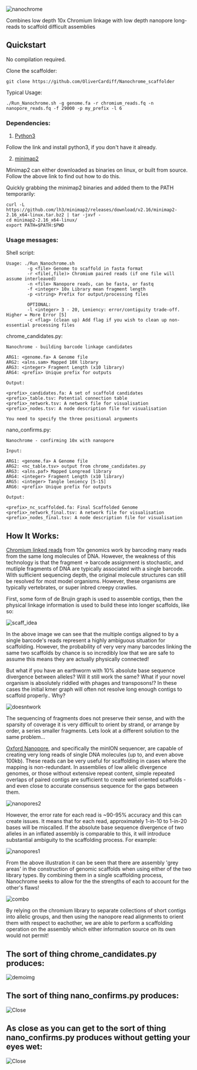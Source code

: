 ![nanochrome](https://github.com/OliverCardiff/Nanochrome_scaffolder/blob/master/media/nanochrome4.svg)

Combines low depth 10x Chromium linkage with low depth nanopore long-reads to scaffold difficult assemblies

## Quickstart

No compilation required.

Clone the scaffolder:
```
git clone https://github.com/OliverCardiff/Nanochrome_scaffolder
```

Typical Usage:
```
./Run_Nanochrome.sh -g genome.fa -r chromium_reads.fq -n nanopore_reads.fq -f 29000 -p my_prefix -l 6
```

### Dependencies:


1. [Python3](https://realpython.com/installing-python/#ubuntu)

Follow the link and install python3, if you don't have it already.

2. [minimap2](https://github.com/lh3/minimap2)

Minimap2 can either downloaded as binaries on linux, or built from source. Follow the above link to find out how to do this.

Quickly grabbing the minimap2 binaries and added them to the PATH temporarily:
```
curl -L https://github.com/lh3/minimap2/releases/download/v2.16/minimap2-2.16_x64-linux.tar.bz2 | tar -jxvf -
cd minimap2-2.16_x64-linux/
export PATH=$PATH:$PWD
```

### Usage messages:

Shell script:
```
Usage: ./Run_Nanochrome.sh
        -g <file> Genome to scaffold in fasta format
        -r <file(,file)> Chromium paired reads (if one file will assume interleaved)
        -n <file> Nanopore reads, can be fasta, or fastq
        -f <integer> 10x Library mean fragment length
        -p <string> Prefix for output/processing files

        OPTIONAL:
        -l <integer> 3 - 20, Leniency: error/contiguity trade-off. Higher = More Error [5]
        -c <flag> (clean up) Add flag if you wish to clean up non-essential processing files
```

chrome_candidates.py:
```
Nanochrome - building barcode linkage candidates

ARG1: <genome.fa> A Genome file
ARG2: <alns.sam> Mapped 10X library
ARG3: <integer> Fragment Length (x10 library)
ARG4: <prefix> Unique prefix for outputs

Output:

<prefix>_candidates.fa: A set of scaffold candidates
<prefix>_table.tsv: Potential connection table
<prefix>_network.tsv: A network file for visualisation
<prefix>_nodes.tsv: A node description file for visualisation

You need to specify the three positional arguments
```

nano_confirms.py:
```
Nanochrome - confirming 10x with nanopore

Input:

ARG1: <genome.fa> A Genome file
ARG2: <nc_table.tsv> output from chrome_candidates.py
ARG3: <alns.paf> Mapped Longread library
ARG4: <integer> Fragment Length (x10 library)
ARG5: <integer> Tangle leniency [5-15]
ARG6: <prefix> Unique prefix for outputs

Output:

<prefix>_nc_scaffolded.fa: Final Scaffolded Genome
<prefix>_network_final.tsv: A network file for visualisation
<prefix>_nodes_final.tsv: A node description file for visualisation
```

## How It Works:

[Chromium linked reads](https://www.10xgenomics.com/technology/) from 10x genomics work by barcoding many reads from the same long molecules of DNA. However, the weakness of this technology is that the fragment -> barcode assignment is stochastic, and mutliple fragments of DNA are typically associated with a single barcode. With sufficient sequencing depth, the original molecule structures can still be resolved for most model organisms. However, these organisms are typically vertebrates, or super inbred creepy crawlies.

First, some form of de Brujin graph is used to assemble contigs, then the physical linkage information is used to build these into longer scaffolds, like so:

![scaff_idea](https://github.com/OliverCardiff/Nanochrome_scaffolder/blob/master/media/flow_chart.svg)

In the above image we can see that the multiple contigs aligned to by a single barcode's reads represent a highly ambiguous situation for scaffolding. However, the probability of very very many barcodes linking the same two scaffolds by chance is so incredibly low that we are safe to assume this means they are actually physically connected!


But what if you have an earthworm with 10% absolute base sequence divergence between alleles? Will it still work the same? What if your novel organism is absolutely riddled with phages and transposons!? In these cases the initial kmer graph will often not resolve long enough contigs to scaffold properly.. Why?

![doesntwork](https://github.com/OliverCardiff/Nanochrome_scaffolder/blob/master/media/can_scaff.svg)

The sequencing of fragments does not preserve their sense, and with the sparsity of coverage it is very difficult to orient by strand, or arrange by order, a series smaller fragments. Lets look at a different solution to the same problem...

[Oxford Nanopore](https://nanoporetech.com/learn-more), and specifically the minION sequencer, are capable of creating very long reads of single DNA molecules (up to, and even above 100kb). These reads can be very useful for scaffolding in cases where the mapping is non-redundant. In assemblies of low allelic divergence genomes, or those without extensive repeat content, simple repeated overlaps of paired contigs are sufficient to create well oriented scaffolds - and even close to accurate consensus sequence for the gaps between them.

![nanopores2](https://github.com/OliverCardiff/Nanochrome_scaffolder/blob/master/media/nanopore2.svg)

However, the error rate for each read is ~90-95% accuracy and this can create issues. It means that for each read, approximately 1-in-10 to 1-in-20 bases will be miscalled. If the absolute base sequence divergence of two alleles in an inflated assembly is comparable to this, it will introduce substantial ambiguity to the scaffolding process. For example:

![nanopores1](https://github.com/OliverCardiff/Nanochrome_scaffolder/blob/master/media/nanopore.svg)

From the above illustration it can be seen that there are assembly 'grey areas' in the construction of genomic scaffolds when using either of the two library types. By combining them in a single scaffolding process, Nanochrome seeks to allow for the the strengths of each to account for the other's flaws!

![combo](https://github.com/OliverCardiff/Nanochrome_scaffolder/blob/master/media/nanochrome_algo.svg)

By relying on the chromium library to separate collections of short contigs into allelic groups, and then using the nanopore read alignments to orient them with respect to eachother, we are able to perform a scaffolding operation on the assembly which either information source on its own would not permit!

## The sort of thing chrome_candidates.py produces:
![demoimg](https://github.com/OliverCardiff/Nanochrome_scaffolder/blob/master/media/feature_img.png)
## The sort of thing nano_confirms.py produces:
![Close](https://github.com/OliverCardiff/Nanochrome_scaffolder/blob/master/media/test_zoomout.png)
## As close as you can get to the sort of thing nano_confirms.py produces without getting your eyes wet:
![Close](https://github.com/OliverCardiff/Nanochrome_scaffolder/blob/master/media/net_closeup.png)
